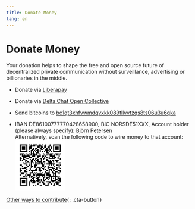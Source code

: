 ```yaml
---
title: Donate Money
lang: en
---
```


# Donate Money

Your donation helps to shape the free and open source future of decentralized private communication 
without surveillance, advertising or billionaries in the middle. 

- Donate via [Liberapay](https://liberapay.com/delta.chat/)

- Donate via [Delta Chat Open Collective](https://opencollective.com/delta-chat/donate)

- Send bitcoins to [bc1qt3xhfvwmdqvxkk089tllvvtzqs8ts06u3u6qka](bitcoin:bc1qt3xhfvwmdqvxkk089tllvvtzqs8ts06u3u6qka)

- IBAN DE86100777770428658900, BIC NORSDE51XXX, Account holder (please always specify): Björn Petersen  
  Alternatively, scan the following code to wire money to that account:  
  ![Scan to wire money](../assets/donate-via-epc-qr.png)

[Other ways to contribute](contribute){: .cta-button}
